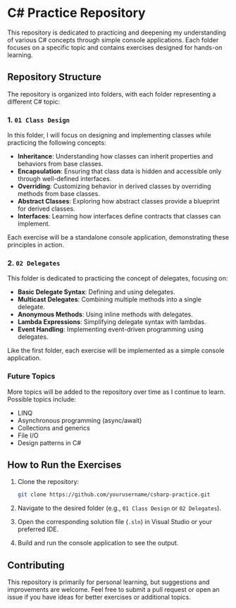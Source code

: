 # C# Practice Repository

This repository is dedicated to practicing and deepening my understanding of various C# concepts through simple console applications. Each folder focuses on a specific topic and contains exercises designed for hands-on learning.

## Repository Structure

The repository is organized into folders, with each folder representing a different C# topic:

### 1. `01 Class Design`
In this folder, I will focus on designing and implementing classes while practicing the following concepts:

- **Inheritance**: Understanding how classes can inherit properties and behaviors from base classes.
- **Encapsulation**: Ensuring that class data is hidden and accessible only through well-defined interfaces.
- **Overriding**: Customizing behavior in derived classes by overriding methods from base classes.
- **Abstract Classes**: Exploring how abstract classes provide a blueprint for derived classes.
- **Interfaces**: Learning how interfaces define contracts that classes can implement.

Each exercise will be a standalone console application, demonstrating these principles in action.

### 2. `02 Delegates`
This folder is dedicated to practicing the concept of delegates, focusing on:

- **Basic Delegate Syntax**: Defining and using delegates.
- **Multicast Delegates**: Combining multiple methods into a single delegate.
- **Anonymous Methods**: Using inline methods with delegates.
- **Lambda Expressions**: Simplifying delegate syntax with lambdas.
- **Event Handling**: Implementing event-driven programming using delegates.

Like the first folder, each exercise will be implemented as a simple console application.

### Future Topics
More topics will be added to the repository over time as I continue to learn. Possible topics include:

- LINQ
- Asynchronous programming (async/await)
- Collections and generics
- File I/O
- Design patterns in C#

## How to Run the Exercises

1. Clone the repository:
   ```bash
   git clone https://github.com/yourusername/csharp-practice.git
   ```

2. Navigate to the desired folder (e.g., `01 Class Design` or `02 Delegates`).

3. Open the corresponding solution file (`.sln`) in Visual Studio or your preferred IDE.

4. Build and run the console application to see the output.

## Contributing
This repository is primarily for personal learning, but suggestions and improvements are welcome. Feel free to submit a pull request or open an issue if you have ideas for better exercises or additional topics.